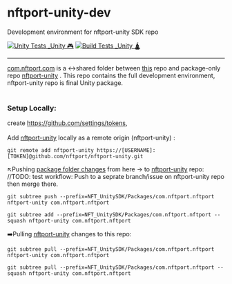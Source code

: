 # nftport-unity-dev
Development environment for nftport-unity SDK repo

[![Unity Tests _Unity 🎮](https://github.com/nftport/nftport-unity-dev/actions/workflows/test_Unity.yml/badge.svg)](https://github.com/nftport/nftport-unity-dev/actions/workflows/test_Unity.yml)
[![Build Tests _Unity 🛕](https://github.com/nftport/nftport-unity-dev/actions/workflows/buildtest_Unity.yml/badge.svg)](https://github.com/nftport/nftport-unity-dev/actions/workflows/buildtest_Unity.yml)

----------------
[com.nftport.com](https://github.com/nftport/nftport-unity-dev/tree/master/NFT_UnitySDK/Packages/com.nftport.nftport) is a ↔️shared folder between [this]() repo and package-only repo [nftport-unity](https://github.com/nftport/nftport-unity/tree/com.nftport.nftport) . This repo contains the full development environment, nftport-unity repo is final Unity package.
<br/>
<br/>
### Setup Locally: 
create https://github.com/settings/tokens,
<br/>
<br/>
Add [nftport-unity](https://github.com/nftport/nftport-unity/tree/com.nftport.nftport) locally as a remote origin (nftport-unity) :
```
git remote add nftport-unity https://[USERNAME]:[TOKEN]@github.com/nftport/nftport-unity.git
```
↖️Pushing [package folder changes](https://github.com/nftport/nftport-unity-dev/tree/master/NFT_UnitySDK/Packages/com.nftport.nftport) from here -> to [nftport-unity](https://github.com/nftport/nftport-unity/tree/com.nftport.nftport) repo:
<br/>
//TODO: test workflow: Push to a seprate branch/issue on nftport-unity repo then merge there.
```
git subtree push --prefix=NFT_UnitySDK/Packages/com.nftport.nftport nftport-unity com.nftport.nftport
```
```
git subtree add --prefix=NFT_UnitySDK/Packages/com.nftport.nftport --squash nftport-unity com.nftport.nftport
```
➡️Pulling [nftport-unity](http://com.nftport.com) changes to this repo:

```
git subtree pull --prefix=NFT_UnitySDK/Packages/com.nftport.nftport nftport-unity com.nftport.nftport
```
```
git subtree pull --prefix=NFT_UnitySDK/Packages/com.nftport.nftport --squash nftport-unity com.nftport.nftport
```
